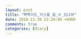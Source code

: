 ```yaml
---
layout: post
title: "빡빡이도_키스를_할_수_있나여"
date: 2018-11-30 22:28:00 +0900
comments: true 
categories: [diary] 
---
```

